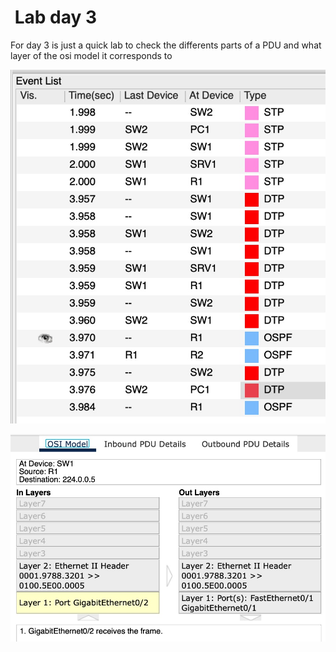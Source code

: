 #  Lab day 3

For day 3 is just a quick lab to check the differents parts of a PDU and what layer of the osi model it corresponds to

![Packet Tracer Simulation panel](../imgs/pckt_simulation_panel.jpg)

![OSI model PDU packet tracer](../imgs/simulation_osi.jpeg)
